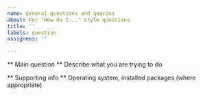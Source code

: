 ```yaml
---
name: General questions and queries
about: For "How do I..." style questions
title: ''
labels: question
assignees: ''

---
```


** Main question **
Describe what you are trying to do

** Supporting info **
Operating system, installed packages (where appropriate)
